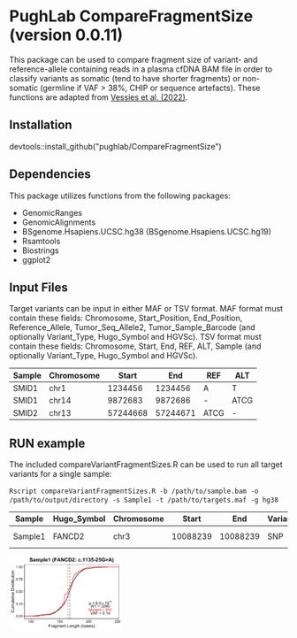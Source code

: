 # PughLab CompareFragmentSize (version 0.0.11)
This package can be used to compare fragment size of variant- and reference-allele containing reads in a plasma cfDNA BAM file in order to classify variants as somatic (tend to have shorter fragments) or non-somatic (germline if VAF > 38%, CHIP or sequence artefacts). These functions are adapted from [Vessies et al. (2022)](https://github.com/DCLVessies/Fragmentomics).

## Installation
devtools::install_github("pughlab/CompareFragmentSize")

## Dependencies
This package utilizes functions from the following packages:
- GenomicRanges
- GenomicAlignments
- BSgenome.Hsapiens.UCSC.hg38 (BSgenome.Hsapiens.UCSC.hg19)
- Rsamtools
- Biostrings
- ggplot2

## Input Files
Target variants can be input in either MAF or TSV format. MAF format must contain these fields: Chromosome, Start_Position, End_Position, Reference_Allele, Tumor_Seq_Allele2, Tumor_Sample_Barcode (and optionally Variant_Type, Hugo_Symbol and HGVSc). TSV format must contain these fields: Chromosome, Start, End, REF, ALT, Sample (and optionally Variant_Type, Hugo_Symbol and HGVSc).

| Sample | Chromosome | Start | End | REF | ALT |
| --- | --- | --- | --- | --- | --- |
| SMID1 | chr1 | 1234456 | 1234456 | A | T |
| SMID1 | chr14 | 9872683 | 9872686 | - | ATCG |
| SMID2 | chr13 | 57244668 | 57244671 | ATCG | - |

## RUN example
The included compareVariantFragmentSizes.R can be used to run all target variants for a single sample:
```
Rscript compareVariantFragmentSizes.R -b /path/to/sample.bam -o /path/to/output/directory -s Sample1 -t /path/to/targets.maf -g hg38
```

| Sample | Hugo_Symbol | Chromosome | Start | End | Variant_Type | REF | ALT | HGVSc | Count_WT | Median_WT | Count_VAR | Median_VAR | KS.p | VAF | Classification | WTFS | VFS | ttest.p |
| --- | --- | --- | --- | --- | --- | --- | --- | --- | --- | --- | --- | --- | --- | --- | --- | --- | --- | --- |
| Sample1 | FANCD2 | chr3 | 10088239 | 10088239 | SNP | G | A | c.1135-25G>A | 2260 | 167 | 372 | 164 | 8x10^-8 | 0.14 | somatic | NA | NA | NA |

<img src="inst/extdata/fragment_sizes_chr3_10088239_G_A.png" width=40% height=40%>
